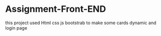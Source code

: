 # Assignment-Front-END
this project used Html css js bootstrab to make some cards dynamic and login page 
